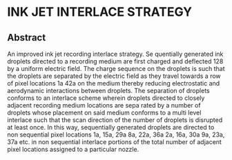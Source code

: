 # INK JET INTERLACE STRATEGY

## Abstract
An improved ink jet recording interlace strategy. Se quentially generated ink droplets directed to a recording medium are first charged and deflected 128 by a uniform electric field. The charge sequence on the droplets is such that the droplets are separated by the electric field as they travel towards a row of pixel locations 1a 42a on the medium thereby reducing electrostatic and aerodynamic interactions between droplets. The separation of droplets conforms to an interlace scheme wherein droplets directed to closely adjacent recording medium locations are sepa rated by a number of droplets whose placement on said medium conforms to a multi level interlace such that the scan direction of the number of droplets is disrupted at least once. In this way, sequentially generated droplets are directed to non sequential pixel locations 1a, 15a, 29a 8a, 22a, 36a 2a, 16a, 30a 9a, 23a, 37a etc. in non sequential interlace portions of the total number of adjacent pixel locations assigned to a particular nozzle.